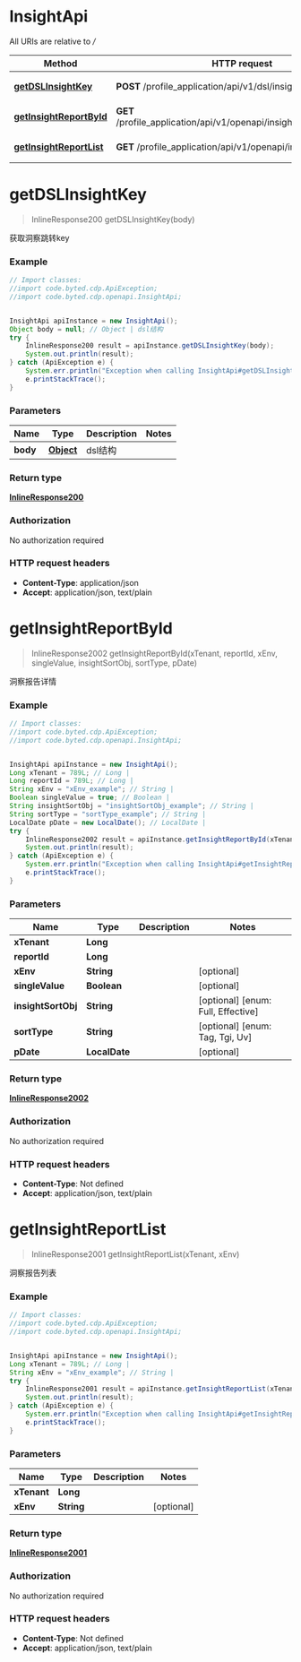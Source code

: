 # InsightApi

All URIs are relative to */*

Method | HTTP request | Description
------------- | ------------- | -------------
[**getDSLInsightKey**](InsightApi.md#getDSLInsightKey) | **POST** /profile_application/api/v1/dsl/insightKey | 获取洞察跳转key
[**getInsightReportById**](InsightApi.md#getInsightReportById) | **GET** /profile_application/api/v1/openapi/insight/report/{reportId} | 洞察报告详情
[**getInsightReportList**](InsightApi.md#getInsightReportList) | **GET** /profile_application/api/v1/openapi/insight/report | 洞察报告列表

<a name="getDSLInsightKey"></a>
# **getDSLInsightKey**
> InlineResponse200 getDSLInsightKey(body)

获取洞察跳转key

### Example
```java
// Import classes:
//import code.byted.cdp.ApiException;
//import code.byted.cdp.openapi.InsightApi;


InsightApi apiInstance = new InsightApi();
Object body = null; // Object | dsl结构
try {
    InlineResponse200 result = apiInstance.getDSLInsightKey(body);
    System.out.println(result);
} catch (ApiException e) {
    System.err.println("Exception when calling InsightApi#getDSLInsightKey");
    e.printStackTrace();
}
```

### Parameters

Name | Type | Description  | Notes
------------- | ------------- | ------------- | -------------
 **body** | [**Object**](Object.md)| dsl结构 |

### Return type

[**InlineResponse200**](InlineResponse200.md)

### Authorization

No authorization required

### HTTP request headers

 - **Content-Type**: application/json
 - **Accept**: application/json, text/plain

<a name="getInsightReportById"></a>
# **getInsightReportById**
> InlineResponse2002 getInsightReportById(xTenant, reportId, xEnv, singleValue, insightSortObj, sortType, pDate)

洞察报告详情

### Example
```java
// Import classes:
//import code.byted.cdp.ApiException;
//import code.byted.cdp.openapi.InsightApi;


InsightApi apiInstance = new InsightApi();
Long xTenant = 789L; // Long | 
Long reportId = 789L; // Long | 
String xEnv = "xEnv_example"; // String | 
Boolean singleValue = true; // Boolean | 
String insightSortObj = "insightSortObj_example"; // String | 
String sortType = "sortType_example"; // String | 
LocalDate pDate = new LocalDate(); // LocalDate | 
try {
    InlineResponse2002 result = apiInstance.getInsightReportById(xTenant, reportId, xEnv, singleValue, insightSortObj, sortType, pDate);
    System.out.println(result);
} catch (ApiException e) {
    System.err.println("Exception when calling InsightApi#getInsightReportById");
    e.printStackTrace();
}
```

### Parameters

Name | Type | Description  | Notes
------------- | ------------- | ------------- | -------------
 **xTenant** | **Long**|  |
 **reportId** | **Long**|  |
 **xEnv** | **String**|  | [optional]
 **singleValue** | **Boolean**|  | [optional]
 **insightSortObj** | **String**|  | [optional] [enum: Full, Effective]
 **sortType** | **String**|  | [optional] [enum: Tag, Tgi, Uv]
 **pDate** | **LocalDate**|  | [optional]

### Return type

[**InlineResponse2002**](InlineResponse2002.md)

### Authorization

No authorization required

### HTTP request headers

 - **Content-Type**: Not defined
 - **Accept**: application/json, text/plain

<a name="getInsightReportList"></a>
# **getInsightReportList**
> InlineResponse2001 getInsightReportList(xTenant, xEnv)

洞察报告列表

### Example
```java
// Import classes:
//import code.byted.cdp.ApiException;
//import code.byted.cdp.openapi.InsightApi;


InsightApi apiInstance = new InsightApi();
Long xTenant = 789L; // Long | 
String xEnv = "xEnv_example"; // String | 
try {
    InlineResponse2001 result = apiInstance.getInsightReportList(xTenant, xEnv);
    System.out.println(result);
} catch (ApiException e) {
    System.err.println("Exception when calling InsightApi#getInsightReportList");
    e.printStackTrace();
}
```

### Parameters

Name | Type | Description  | Notes
------------- | ------------- | ------------- | -------------
 **xTenant** | **Long**|  |
 **xEnv** | **String**|  | [optional]

### Return type

[**InlineResponse2001**](InlineResponse2001.md)

### Authorization

No authorization required

### HTTP request headers

 - **Content-Type**: Not defined
 - **Accept**: application/json, text/plain

